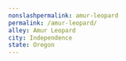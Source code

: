 ```yaml
---
﻿nonslashpermalink: amur-leopard
permalink: /amur-leopard/
alley: Amur Leopard
city: Independence
state: Oregon
---
```

